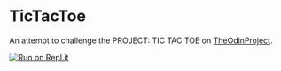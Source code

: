# TicTacToe

An attempt to challenge the PROJECT: TIC TAC TOE on [TheOdinProject](https://www.theodinproject.com/paths/full-stack-ruby-on-rails/courses/ruby-programming/lessons/tic-tac-toe).

[![Run on Repl.it](https://replit.com/badge/github/nguyenlekhtn/Ruby-Tic-tac-toe/)](https://replit.com/github/nguyenlekhtn/Ruby-Tic-tac-toe/)